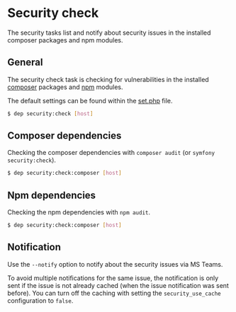# Security check

The security tasks list and notify about security issues in the installed composer packages and npm modules.

## General

The security check task is checking for vulnerabilities in the installed [composer](#composer-dependencies) packages and [npm](#npm-dependencies) modules. 

The default settings can be found within the [set.php](../deployer/security/config/set.php) file.

```bash
$ dep security:check [host]
```

## Composer dependencies

Checking the composer dependencies with `composer audit` (or `symfony security:check`).

```bash
$ dep security:check:composer [host]
```

## Npm dependencies

Checking the npm dependencies with `npm audit`.

```bash
$ dep security:check:composer [host]
```

## Notification

Use the `--notify` option to notify about the security issues via MS Teams.

To avoid multiple notifications for the same issue, the notification is only sent if the issue is not already cached (when the issue notification was sent before). You can turn off the caching with setting the `security_use_cache` configuration to `false`.
